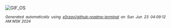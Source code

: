 <div align="justify">
<picture>
    <source media="(prefers-color-scheme: dark)" srcset="https://i.ibb.co/ZSrgr4F/output-gif.gif">
    <source media="(prefers-color-scheme: light)" srcset="https://i.ibb.co/ZSrgr4F/output-gif.gif">
    <img alt="GIF_OS" src="https://i.ibb.co/ZSrgr4F/output-gif.gif">
</picture>

<sub><i>Generated automatically using [x0rzavi/github-readme-terminal](https://github.com/x0rzavi/github-readme-terminal) on Sun Jun 23 04:09:12 AM MSK 2024</i></sub>

</div>

<!-- Image deletion URL: https://ibb.co/sC414xN/33dbe3cfeae3b953faf087cb30a45a44 -->